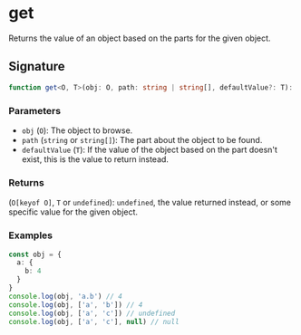 # get

Returns the value of an object based on the parts for the given object.

## Signature
```typescript
function get<O, T>(obj: O, path: string | string[], defaultValue?: T): O[keyof O] | T | undefined;
```

### Parameters

 - `obj` (`O`): The object to browse.
 - `path` (`string` or `string[]`): The part about the object to be found.
 - `defaultValue` (`T`): If the value of the object based on the part doesn't exist, this is the value to return instead.

### Returns

(`O[keyof O]`, `T` or `undefined`): `undefined`, the value returned instead, or some specific value for the given object.

### Examples

```typescript
const obj = {
  a: {
    b: 4
  }
}
console.log(obj, 'a.b') // 4
console.log(obj, ['a', 'b']) // 4
console.log(obj, ['a', 'c']) // undefined
console.log(obj, ['a', 'c'], null) // null
```